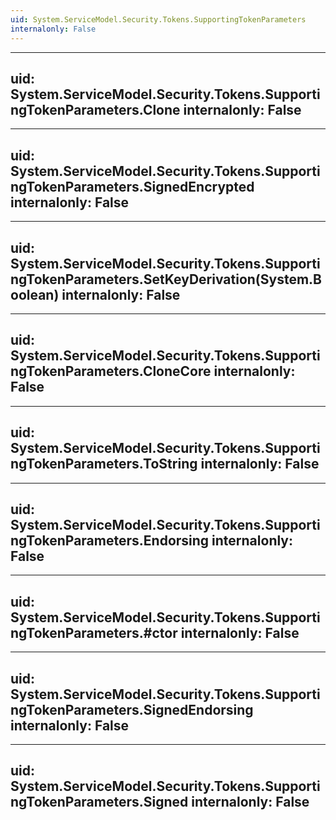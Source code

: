 ```yaml
---
uid: System.ServiceModel.Security.Tokens.SupportingTokenParameters
internalonly: False
---
```


---
uid: System.ServiceModel.Security.Tokens.SupportingTokenParameters.Clone
internalonly: False
---

---
uid: System.ServiceModel.Security.Tokens.SupportingTokenParameters.SignedEncrypted
internalonly: False
---

---
uid: System.ServiceModel.Security.Tokens.SupportingTokenParameters.SetKeyDerivation(System.Boolean)
internalonly: False
---

---
uid: System.ServiceModel.Security.Tokens.SupportingTokenParameters.CloneCore
internalonly: False
---

---
uid: System.ServiceModel.Security.Tokens.SupportingTokenParameters.ToString
internalonly: False
---

---
uid: System.ServiceModel.Security.Tokens.SupportingTokenParameters.Endorsing
internalonly: False
---

---
uid: System.ServiceModel.Security.Tokens.SupportingTokenParameters.#ctor
internalonly: False
---

---
uid: System.ServiceModel.Security.Tokens.SupportingTokenParameters.SignedEndorsing
internalonly: False
---

---
uid: System.ServiceModel.Security.Tokens.SupportingTokenParameters.Signed
internalonly: False
---
